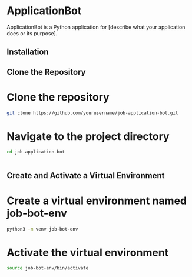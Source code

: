 # ApplicationBot

ApplicationBot is a Python application for [describe what your application does or its purpose].

## Installation

## Clone the Repository

# Clone the repository
```bash
git clone https://github.com/yourusername/job-application-bot.git
```
# Navigate to the project directory
```bash
cd job-application-bot
```

```bash

```
## Create and Activate a Virtual Environment

# Create a virtual environment named job-bot-env

```bash
python3 -m venv job-bot-env
```

# Activate the virtual environment
```bash
source job-bot-env/bin/activate
```
